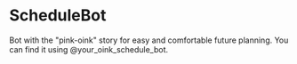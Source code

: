 # ScheduleBot
Bot with the "pink-oink" story for easy and comfortable future planning. You can find it using @your_oink_schedule_bot.
